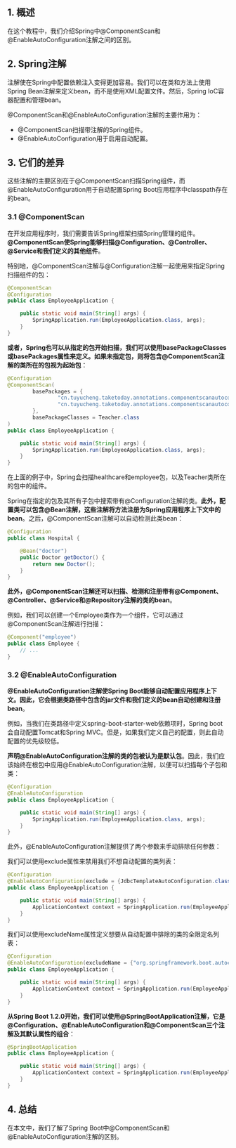 ## 1. 概述

在这个教程中，我们介绍Spring中@ComponentScan和@EnableAutoConfiguration注解之间的区别。

## 2. Spring注解

注解使在Spring中配置依赖注入变得更加容易。我们可以在类和方法上使用Spring Bean注解来定义bean，而不是使用XML配置文件。然后，Spring IoC容器配置和管理bean。

@ComponentScan和@EnableAutoConfiguration注解的主要作用为：

+ @ComponentScan扫描带注解的Spring组件。
+ @EnableAutoConfiguration用于启用自动配置。

## 3. 它们的差异

这些注解的主要区别在于@ComponentScan扫描Spring组件，而@EnableAutoConfiguration用于自动配置Spring Boot应用程序中classpath存在的bean。

### 3.1 @ComponentScan

在开发应用程序时，我们需要告诉Spring框架扫描Spring管理的组件。**@ComponentScan使Spring能够扫描@Configuration、@Controller、@Service和我们定义的其他组件**。

特别地，@ComponentScan注解与@Configuration注解一起使用来指定Spring扫描组件的包：

```java
@ComponentScan
@Configuration
public class EmployeeApplication {

    public static void main(String[] args) {
        SpringApplication.run(EmployeeApplication.class, args);
    }
}
```

**或者，Spring也可以从指定的包开始扫描，我们可以使用basePackageClasses或basePackages属性来定义。如果未指定包，则将包含@ComponentScan注解的类所在的包视为起始包**：

```java
@Configuration
@ComponentScan(
        basePackages = {
                "cn.tuyucheng.taketoday.annotations.componentscanautoconfigure.healthcare",
                "cn.tuyucheng.taketoday.annotations.componentscanautoconfigure.employee"
        },
        basePackageClasses = Teacher.class
)
public class EmployeeApplication {

    public static void main(String[] args) {
        SpringApplication.run(EmployeeApplication.class, args);
    }
}
```

在上面的例子中，Spring会扫描healthcare和employee包，以及Teacher类所在的包中的组件。

Spring在指定的包及其所有子包中搜索带有@Configuration注解的类。**此外，配置类可以包含@Bean注解，这些注解将方法注册为Spring应用程序上下文中的bean**。之后，@ComponentScan注解可以自动检测此类bean：

```java
@Configuration
public class Hospital {

    @Bean("doctor")
    public Doctor getDoctor() {
        return new Doctor();
    }
}
```

**此外，@ComponentScan注解还可以扫描、检测和注册带有@Component、@Controller、@Service和@Repository注解的类的bean**。

例如，我们可以创建一个Employee类作为一个组件，它可以通过@ComponentScan注解进行扫描：

```java
@Component("employee")
public class Employee {
    // ...
}
```

### 3.2 @EnableAutoConfiguration

**@EnableAutoConfiguration注解使Spring Boot能够自动配置应用程序上下文。因此，它会根据类路径中包含的jar文件和我们定义的bean自动创建和注册bean**。

例如，当我们在类路径中定义spring-boot-starter-web依赖项时，Spring boot会自动配置Tomcat和Spring MVC。但是，如果我们定义自己的配置，则此自动配置的优先级较低。

**声明@EnableAutoConfiguration注解的类的包被认为是默认包**。因此，我们应该始终在根包中应用@EnableAutoConfiguration注解，以便可以扫描每个子包和类：

```java
@Configuration
@EnableAutoConfiguration
public class EmployeeApplication {

    public static void main(String[] args) {
        SpringApplication.run(EmployeeApplication.class, args);
    }
}
```

此外，@EnableAutoConfiguration注解提供了两个参数来手动排除任何参数：

我们可以使用exclude属性来禁用我们不想自动配置的类列表：

```java
@Configuration
@EnableAutoConfiguration(exclude = {JdbcTemplateAutoConfiguration.class})
public class EmployeeApplication {

    public static void main(String[] args) {
        ApplicationContext context = SpringApplication.run(EmployeeApplication.class, args);
    }
}
```

我们可以使用excludeName属性定义想要从自动配置中排除的类的全限定名列表：

```java
@Configuration
@EnableAutoConfiguration(excludeName = {"org.springframework.boot.autoconfigure.jdbc.JdbcTemplateAutoConfiguration"})
public class EmployeeApplication {

    public static void main(String[] args) {
        ApplicationContext context = SpringApplication.run(EmployeeApplication.class, args);
    }
}
```

**从Spring Boot 1.2.0开始，我们可以使用@SpringBootApplication注解，它是@Configuration、@EnableAutoConfiguration和@ComponentScan三个注解及其默认属性的组合**：

```java
@SpringBootApplication
public class EmployeeApplication {

    public static void main(String[] args) {
        ApplicationContext context = SpringApplication.run(EmployeeApplication.class, args);
    }
}
```

## 4. 总结

在本文中，我们了解了Spring Boot中@ComponentScan和@EnableAutoConfiguration注解的区别。